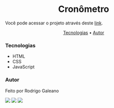 <h1 align="center">Cronômetro</h1>

Você pode acessar o projeto através deste <a href="https://rodrigogaleano.github.io/cronometro/" target="_blank">link</a>.

<p align="center">
 <a href="#tecnologias">Tecnologias</a> •
 <a href="#autor">Autor</a>
</p>

### Tecnologias

<ul>
  <li>HTML</li>
  <li>CSS</li>
  <li>JavaScript</li>
</ul>

### Autor

Feito por Rodrigo Galeano

<a href="https://instagram.com/rodrigo1galeano" target="_blank"><img src="https://img.shields.io/badge/Instagram-E4405F?style=for-the-badge&logo=instagram&logoColor=white" target="_blank"></a>
<a href = "mailto:rodrigo1galeano@gmail.com"><img src="https://img.shields.io/badge/Gmail-D14836?style=for-the-badge&logo=gmail&logoColor=white" target="_blank"></a>
<a href="https://www.linkedin.com/in/rodrigogaleano/" target="_blank"><img src="https://img.shields.io/badge/LinkedIn-0077B5?style=for-the-badge&logo=linkedin&logoColor=white" target="_blank"></a> 
